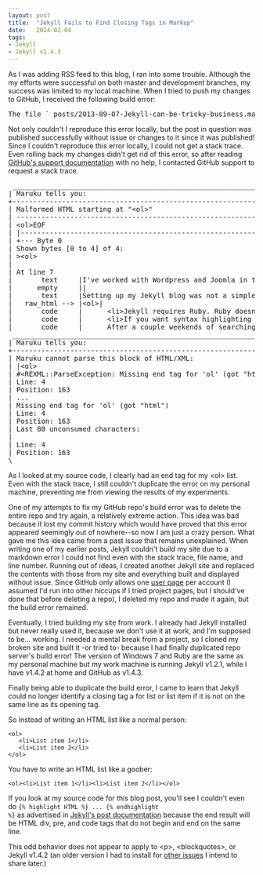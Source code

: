 ```yaml
---
layout: post
title:  "Jekyll Fails to Find Closing Tags in Markup"
date:   2014-02-04
tags:
- Jekyll
- Jekyll v1.4.3
---
```


As I was adding RSS feed to this blog, I ran into some trouble. Although the my efforts were successful on both master and development branches, my success 
was limited to my local machine. When I tried to push my changes to GitHub, I received the following build error:

<pre>The file `_posts/2013-09-07-Jekyll-can-be-tricky-business.markdown` contains markdown errors</pre>

Not only couldn't I reproduce this error locally, but the post in question was published successfully without issue or changes to it since it was published! Since I
couldn't reproduce this error locally, I could not get a stack trace. Even rolling back my changes didn't get rid of this error, so after reading [GitHub's support documentation][github-jekyll] with no help, I contacted
GitHub support to request a stack trace.

<pre>
 ___________________________________________________________________________
| Maruku tells you:
+---------------------------------------------------------------------------
| Malformed HTML starting at "&lt;ol&gt;"
| ---------------------------------------------------------------------------
| &lt;ol&gt;EOF
| |---------------------------------------------------------------------------
| +--- Byte 0
| Shown bytes [0 to 4] of 4:
| &gt;&lt;ol&gt;
|
| At line 7
|       text     |I've worked with Wordpress and Joomla in the past, but Github pages do not support those and their &#91;documentation&#93;&#91;github-pages&#93; pointed me to &#91;Jekyll&#93;&#91;jekyll&#93;.|
|      empty     ||
|       text     |Setting up my Jekyll blog was not a simple task for a few reasons:|
|   raw_html --> |&lt;ol&gt;|
|       code     |      &lt;li&gt;Jekyll requires Ruby. Ruby doesn't play nice with Windows, which is the only brand of operating system that I use daily.&lt;/li&gt;|
|       code     |      &lt;li&gt;If you want syntax highlighting for code snippets, you will need to install &#91;Pygments&#93;&#91;pygments-link&#93;. However, in my case, Pygments kept breaking Jekyll. |
|       code     |      After a couple weekends of searching, I still had no solution and chose to just discard it.&lt;/li&gt;|
 ___________________________________________________________________________
| Maruku tells you:
+---------------------------------------------------------------------------
| Maruku cannot parse this block of HTML/XML:
| |&lt;ol&gt;
| &#35;&lt;REXML::ParseException: Missing end tag for 'ol' (got "html")
| Line: 4
| Position: 163
| ...
| Missing end tag for 'ol' (got "html")
| Line: 4
| Position: 163
| Last 80 unconsumed characters:
|
| Line: 4
| Position: 163
\___________________________________________________________________________
</pre>

As I looked at my source code, I clearly had an end tag for my &lt;ol&gt; list. Even with the stack trace, I still couldn't duplicate the error on my personal 
machine, preventing me from viewing the results of my experiments.

One of my attempts to fix my GitHub repo's build error was to delete the entire repo and try
again, a relatively extreme action. This idea was bad because it lost my commit history which would have proved that this error appeared seemingly out of
nowhere--so now I am just a crazy person. What gave me this idea came from a past issue that remains unexplained. When writing one of my earlier
posts, Jekyll couldn't build my site due to a markdown error I could not find even with the stack trace, file name, and line number. Running out of ideas, I
created another Jekyll site and replaced the contents with those from my site and everything built and displayed without issue. Since GitHub only allows
one [user page][github-pages] per account (I assumed I'd run into other hiccups if I tried project pages, but I should've done that before deleting a repo),
I deleted my repo and made it again, but the build error remained.

Eventually, I tried building my site from work. I already had Jekyll installed but never really used it, because we don't use it at work, and I'm supposed to be... working.
I needed a mental break from a project, so I cloned my broken site and built it -or tried to- because I had finally duplicated repo server's build error! The version
of Windows 7 and Ruby are the same as my personal machine but my work machine is running Jekyll v1.2.1, while I have v1.4.2 at home and GitHub as v1.4.3.

Finally being able to duplicate the build error, I came to learn that Jekyll could no longer identify a closing tag a for list or list item if it is not on the
same line as its opening tag.

So instead of writing an HTML list like a normal person:
<div><pre><code class='html'>&lt;ol&gt;<br>   &lt;li&gt;List item 1&lt;/li&gt;<br>   &lt;li&gt;List item 2&lt;/li&gt;<br>&lt;/ol&gt;</code></pre></div>

You have to write an HTML list like a goober:
<div><pre><code class='html'>&lt;ol&gt;&lt;li&gt;List item 1&lt;/li&gt;&lt;li&gt;List item 2&lt;/li&gt;&lt;/ol&gt;</code></pre></div>

If you look at my source code for this blog post, you'll see I couldn't even do <code>&#123;&#37; highlight HTML &#37;&#125; ... &#123;&#37; endhighlight &#37;&#125;</code> as advertised
in [Jekyll's post documentation][jekyll-doc] because the end result will be HTML div, pre, and code tags that do not begin and end on the same line.

This odd behavior does not appear to apply to &lt;p&gt;, &lt;blockquotes&gt;, or Jekyll v1.4.2 (an older version I had to install for [other issues][jekyll-bug]
I intend to share later.)

[github-jekyll]: https://help.github.com/articles/pages-don-t-build-unable-to-run-jekyll#viewing-build-error-messages
[github-pages]: https://help.github.com/articles/user-organization-and-project-pages
[jekyll-doc]: http://jekyllrb.com/docs/posts/
[jekyll-bug]: http://stackoverflow.com/questions/21137096/jekyll-error-running-jekyll-serve#
